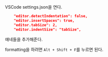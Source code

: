 VSCode settings.json을 연다.
```json
    "editor.detectIndentation": false,
    "editor.insertSpaces": true,
    "editor.tabSize": 2,
    "editor.indentSize": "tabSize",
```
얘네들을 추가해준다.

formatting을 하려면 `Alt + Shift + F`를 누르면 된다.